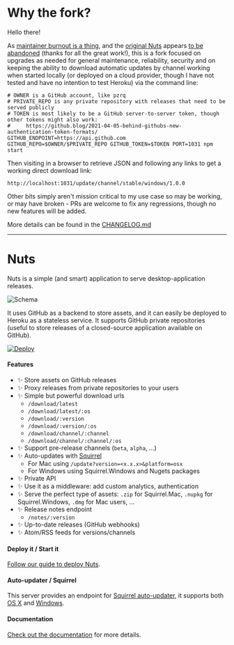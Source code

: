# Why the fork?

Hello there!

As [maintainer burnout is a thing](https://www.jeffgeerling.com/blog/2020/saying-no-burnout-open-source-maintainer), and the [original Nuts](https://github.com/GitbookIO/nuts) appears [to be abandoned](https://github.com/GitbookIO/nuts/issues/170) (thanks for all the great work!), this is a fork focused on upgrades as needed for general maintenance, reliability, security and on keeping the ability to download automatic updates by channel working when started locally (or deployed on a cloud provider, though I have not tested and have no intention to test Heroku) via the command line:

    # OWNER is a GitHub account, like pzrq
    # PRIVATE_REPO is any private repository with releases that need to be served publicly
    # TOKEN is most likely to be a GitHub server-to-server token, though other tokens might also work:
    #     https://github.blog/2021-04-05-behind-githubs-new-authentication-token-formats/
    GITHUB_ENDPOINT=https://api.github.com GITHUB_REPO=$OWNER/$PRIVATE_REPO GITHUB_TOKEN=$TOKEN PORT=1031 npm start 

Then visiting in a browser to retrieve JSON and following any links to get a working direct download link:

    http://localhost:1031/update/channel/stable/windows/1.0.0

Other bits simply aren't mission critical to my use case so may be working, or may have broken - PRs are welcome to fix any regressions, though no new features will be added.

More details can be found in the [CHANGELOG.md](./CHANGELOG.md)

---

# Nuts

Nuts is a simple (and smart) application to serve desktop-application releases.

![Schema](./docs/schema.png)

It uses GitHub as a backend to store assets, and it can easily be deployed to Heroku as a stateless service. It supports GitHub private repositories (useful to store releases of a closed-source application available on GitHub).

[![Deploy](https://www.herokucdn.com/deploy/button.png)](https://heroku.com/deploy)

#### Features

- :sparkles: Store assets on GitHub releases
- :sparkles: Proxy releases from private repositories to your users
- :sparkles: Simple but powerful download urls
    - `/download/latest`
    - `/download/latest/:os`
    - `/download/:version`
    - `/download/:version/:os`
    - `/download/channel/:channel`
    - `/download/channel/:channel/:os`
- :sparkles: Support pre-release channels (`beta`, `alpha`, ...)
- :sparkles: Auto-updates with [Squirrel](https://github.com/Squirrel)
    - For Mac using `/update?version=<x.x.x>&platform=osx`
    - For Windows using Squirrel.Windows and Nugets packages
- :sparkles: Private API
- :sparkles: Use it as a middleware: add custom analytics, authentication
- :sparkles: Serve the perfect type of assets: `.zip` for Squirrel.Mac, `.nupkg` for Squirrel.Windows, `.dmg` for Mac users, ...
- :sparkles: Release notes endpoint
    - `/notes/:version`
- :sparkles: Up-to-date releases (GitHub webhooks)
- :sparkles: Atom/RSS feeds for versions/channels

#### Deploy it / Start it

[Follow our guide to deploy Nuts](https://nuts.gitbook.com/deploy.html).


#### Auto-updater / Squirrel

This server provides an endpoint for [Squirrel auto-updater](https://github.com/atom/electron/blob/master/docs/api/auto-updater.md), it supports both [OS X](https://nuts.gitbook.com/update-osx.html) and [Windows](https://nuts.gitbook.com/update-windows.html).

#### Documentation

[Check out the documentation](https://nuts.gitbook.com) for more details.
